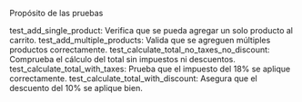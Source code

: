 Propósito de las pruebas

test_add_single_product: Verifica que se pueda agregar un solo producto al carrito.
test_add_multiple_products: Valida que se agreguen múltiples productos correctamente.
test_calculate_total_no_taxes_no_discount: Comprueba el cálculo del total sin impuestos ni descuentos.
test_calculate_total_with_taxes: Prueba que el impuesto del 18% se aplique correctamente.
test_calculate_total_with_discount: Asegura que el descuento del 10% se aplique bien.
